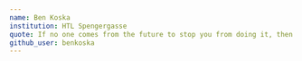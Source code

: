 ```yaml
---
name: Ben Koska
institution: HTL Spengergasse
quote: If no one comes from the future to stop you from doing it, then how bad can it be?
github_user: benkoska
---
```

